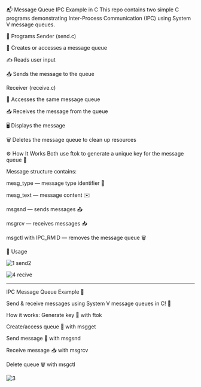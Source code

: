 📬 Message Queue IPC Example in C
This repo contains two simple C programs demonstrating Inter-Process Communication (IPC) using System V message queues.

📝 Programs
Sender (send.c)

🔑 Creates or accesses a message queue

✍️ Reads user input

📤 Sends the message to the queue

Receiver (receive.c)

🔑 Accesses the same message queue

📥 Receives the message from the queue

🖥️ Displays the message

🗑️ Deletes the message queue to clean up resources

⚙️ How It Works
Both use ftok to generate a unique key for the message queue 🔑

Message structure contains:

mesg_type — message type identifier 📄

mesg_text — message content ✉️

msgsnd — sends messages 📤

msgrcv — receives messages 📥

msgctl with IPC_RMID — removes the message queue 🗑️

🚀 Usage

![1 send2](https://github.com/user-attachments/assets/03ac3dab-0017-4e0d-bb95-fe6b53f52c2c)

![4 recive](https://github.com/user-attachments/assets/b668a3e1-a6af-48c0-99c8-8039cf8fd301)


-------------------------------------------------------------------------------------------------------------------------------------

IPC Message Queue Example 🚀

Send & receive messages using System V message queues in C! 💬

How it works:
Generate key 🔑 with ftok

Create/access queue 📨 with msgget

Send message 📨 with msgsnd

Receive message 📥 with msgrcv

Delete queue 🗑️ with msgctl

![3 ](https://github.com/user-attachments/assets/68105a03-53ec-464d-b29a-65500fd2ef4f)

